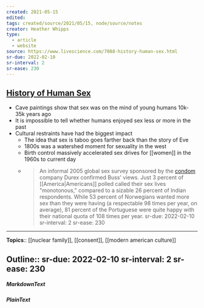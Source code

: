 ```yaml
---
created: 2021-05-15
edited: 
tags: created/source/2021/05/15, node/source/notes
creator: Heather Whipps
type:
  - article
  - website
source: https://www.livescience.com/7088-history-human-sex.html
sr-due: 2022-02-10
sr-interval: 2
sr-ease: 230
---
```


## [History of Human Sex](https://www.livescience.com/7088-history-human-sex.html)
- Cave paintings show that sex was on the mind of young humans 10k-35k years ago
- It is impossible to tell whether humans enjoyed sex less or more in the past
- Cultural restraints have had the biggest impact
	- The idea that sex is taboo goes farther back than the story of Eve
	- 1800s was a watershed moment for sexuality in the west
	- Birth control massively accelerated sex drives for [[women]] in the 1960s to current day
	- > An informal 2005 global sex survey sponsored by the [condom](https://www.livescience.com/3805-spain-catholic-church-backs-condoms.html) company Durex confirmed Buss' views. Just 3 percent of [[America|Americans]] polled called their sex lives "monotonous," compared to a sizable 26 percent of Indian respondents. While 53 percent of Norwegians wanted more sex than they were having (a respectable 98 times per year, on average), 81 percent of the Portuguese were quite happy with their national quota of 108 times per year.
sr-due: 2022-02-10
sr-interval: 2
sr-ease: 230
---

**Topics**::  [[nuclear family]], [[consent]], [[modern american culture]] 

**Outline**::
sr-due: 2022-02-10
sr-interval: 2
sr-ease: 230
--- 
##### MarkdownText

##### PlainText
